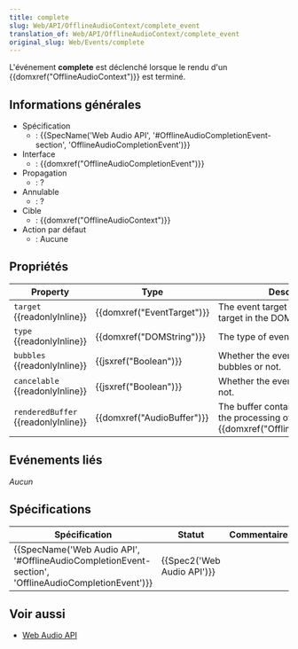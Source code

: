 ```yaml
---
title: complete
slug: Web/API/OfflineAudioContext/complete_event
translation_of: Web/API/OfflineAudioContext/complete_event
original_slug: Web/Events/complete
---
```

L'événement **complete** est déclenché lorsque le rendu d'un {{domxref("OfflineAudioContext")}} est terminé.

## Informations générales

- Spécification
  - : {{SpecName('Web Audio API', '#OfflineAudioCompletionEvent-section', 'OfflineAudioCompletionEvent')}}
- Interface
  - : {{domxref("OfflineAudioCompletionEvent")}}
- Propagation
  - : ?
- Annulable
  - : ?
- Cible
  - : {{domxref("OfflineAudioContext")}}
- Action par défaut
  - : Aucune

## Propriétés

| Property                                  | Type                                 | Description                                                                                            |
| ----------------------------------------- | ------------------------------------ | ------------------------------------------------------------------------------------------------------ |
| `target` {{readonlyInline}}         | {{domxref("EventTarget")}} | The event target (the topmost target in the DOM tree).                                                 |
| `type` {{readonlyInline}}           | {{domxref("DOMString")}}     | The type of event.                                                                                     |
| `bubbles` {{readonlyInline}}        | {{jsxref("Boolean")}}         | Whether the event normally bubbles or not.                                                             |
| `cancelable` {{readonlyInline}}     | {{jsxref("Boolean")}}         | Whether the event is cancellable or not.                                                               |
| `renderedBuffer` {{readonlyInline}} | {{domxref("AudioBuffer")}} | The buffer containing the result of the processing of an {{domxref("OfflineAudioContext")}}. |

## Evénements liés

_Aucun_

## Spécifications

| Spécification                                                                                                                        | Statut                               | Commentaire |
| ------------------------------------------------------------------------------------------------------------------------------------ | ------------------------------------ | ----------- |
| {{SpecName('Web Audio API', '#OfflineAudioCompletionEvent-section', 'OfflineAudioCompletionEvent')}} | {{Spec2('Web Audio API')}} |             |

## Voir aussi

- [Web Audio API](/fr/docs/Web_Audio_API)
